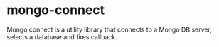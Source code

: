 mongo-connect
=============

Mongo connect is a utility library that connects to a Mongo DB server, selects a database and fires callback.

